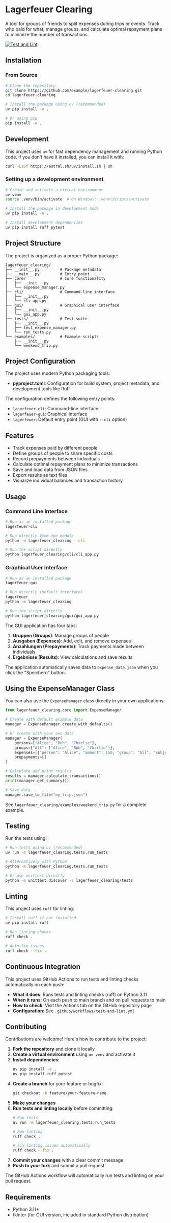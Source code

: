 # Lagerfeuer Clearing

A tool for groups of friends to split expenses during trips or events. Track who paid for what, manage groups, and calculate optimal repayment plans to minimize the number of transactions.

[![Test and Lint](https://github.com/MarlonSchultz/LagerfeuerClearing/actions/workflows/test-and-lint.yml/badge.svg)](https://github.com/MarlonSchultz/LagerfeuerClearing/actions/workflows/test-and-lint.yml)

## Installation

### From Source

```bash
# Clone the repository
git clone https://github.com/example/lagerfeuer-clearing.git
cd lagerfeuer-clearing

# Install the package using uv (recommended)
uv pip install -e .

# Or using pip
pip install -e .
```

## Development

This project uses `uv` for fast dependency management and running Python code. If you don't have it installed, you can install it with:

```bash
curl -LsSf https://astral.sh/uv/install.sh | sh
```

### Setting up a development environment

```bash
# Create and activate a virtual environment
uv venv
source .venv/bin/activate  # On Windows: .venv\Scripts\activate

# Install the package in development mode
uv pip install -e .

# Install development dependencies
uv pip install ruff pytest
```

## Project Structure

The project is organized as a proper Python package:

```
lagerfeuer_clearing/
├── __init__.py         # Package metadata
├── __main__.py         # Entry point
├── core/               # Core functionality
│   ├── __init__.py
│   └── expense_manager.py
├── cli/                # Command-line interface
│   ├── __init__.py
│   └── cli_app.py
├── gui/                # Graphical user interface
│   ├── __init__.py
│   └── gui_app.py
├── tests/              # Test suite
│   ├── __init__.py
│   ├── test_expense_manager.py
│   └── run_tests.py
└── examples/           # Example scripts
    ├── __init__.py
    └── weekend_trip.py
```

## Project Configuration

The project uses modern Python packaging tools:

- **pyproject.toml**: Configuration for build system, project metadata, and development tools like Ruff
  
The configuration defines the following entry points:

- `lagerfeuer-cli`: Command-line interface
- `lagerfeuer-gui`: Graphical interface
- `lagerfeuer`: Default entry point (GUI with `--cli` option)

## Features

- Track expenses paid by different people
- Define groups of people to share specific costs
- Record prepayments between individuals
- Calculate optimal repayment plans to minimize transactions
- Save and load data from JSON files
- Export results as text files
- Visualize individual balances and transaction history

## Usage

### Command Line Interface

```bash
# Run as an installed package
lagerfeuer-cli

# Run directly from the module
python -m lagerfeuer_clearing --cli

# Run the script directly
python lagerfeuer_clearing/cli/cli_app.py
```

### Graphical User Interface

```bash
# Run as an installed package
lagerfeuer-gui

# Run directly (default interface)
lagerfeuer
python -m lagerfeuer_clearing

# Run the script directly
python lagerfeuer_clearing/gui/gui_app.py
```

The GUI application has four tabs:
1. **Gruppen (Groups)**: Manage groups of people
2. **Ausgaben (Expenses)**: Add, edit, and remove expenses
3. **Anzahlungen (Prepayments)**: Track payments made between individuals
4. **Ergebnisse (Results)**: View calculations and save results

The application automatically saves data to `expense_data.json` when you click the "Speichern" button.

## Using the ExpenseManager Class

You can also use the `ExpenseManager` class directly in your own applications:

```python
from lagerfeuer_clearing.core import ExpenseManager

# Create with default example data
manager = ExpenseManager.create_with_defaults()

# Or create with your own data
manager = ExpenseManager(
    persons=["Alice", "Bob", "Charlie"],
    groups={"All": ["Alice", "Bob", "Charlie"]},
    expenses=[{"person": "Alice", "amount": 150, "group": "All", "subject": "Food"}],
    prepayments=[]
)

# Calculate and print results
results = manager.calculate_transactions()
print(manager.get_summary())

# Save data
manager.save_to_file("my_trip.json")
```

See `lagerfeuer_clearing/examples/weekend_trip.py` for a complete example.

## Testing

Run the tests using:

```bash
# Run tests using uv (recommended)
uv run -m lagerfeuer_clearing.tests.run_tests

# Alternatively with Python
python -m lagerfeuer_clearing.tests.run_tests

# Or use unittest directly
python -m unittest discover -s lagerfeuer_clearing/tests
```

## Linting

This project uses `ruff` for linting:

```bash
# Install ruff if not installed
uv pip install ruff

# Run linting checks
ruff check .

# Auto-fix issues
ruff check --fix .
```

## Continuous Integration

This project uses GitHub Actions to run tests and linting checks automatically on each push:

- **What it does**: Runs tests and linting checks (ruff) on Python 3.11
- **When it runs**: On each push to main branch and on pull requests to main
- **How to check**: Visit the Actions tab on the GitHub repository page
- **Configuration**: See `.github/workflows/test-and-lint.yml`

## Contributing

Contributions are welcome! Here's how to contribute to the project:

1. **Fork the repository** and clone it locally
2. **Create a virtual environment** using `uv venv` and activate it
3. **Install dependencies**:
   ```bash
   uv pip install -e .
   uv pip install ruff pytest
   ```
4. **Create a branch** for your feature or bugfix:
   ```bash
   git checkout -b feature/your-feature-name
   ```
5. **Make your changes**
6. **Run tests and linting locally** before committing:
   ```bash
   # Run tests
   uv run -m lagerfeuer_clearing.tests.run_tests
   
   # Run linting
   ruff check .
   
   # Fix linting issues automatically
   ruff check --fix .
   ```
7. **Commit your changes** with a clear commit message
8. **Push to your fork** and submit a pull request

The GitHub Actions workflow will automatically run tests and linting on your pull request.

## Requirements

- Python 3.11+
- tkinter (for GUI version, included in standard Python distribution) 